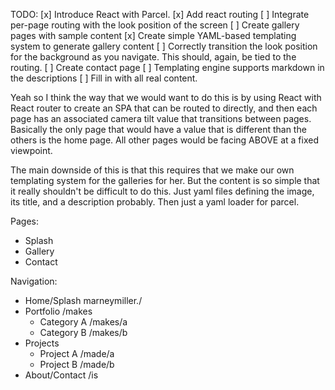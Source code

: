 TODO:
[x] Introduce React with Parcel.
[x] Add react routing
[ ] Integrate per-page routing with the look position of the screen
[ ] Create gallery pages with sample content
[x] Create simple YAML-based templating system to generate gallery content
[ ] Correctly transition the look position for the background as you navigate. This should, again, be tied to the routing.
[ ] Create contact page
[ ] Templating engine supports markdown in the descriptions
[ ] Fill in with all real content.

Yeah so I think the way that we would want to do this is by using React with React router to create an SPA that can be routed to directly, and then each page has an associated camera tilt value that transitions between pages. Basically the only page that would have a value that is different than the others is the home page. All other pages would be facing ABOVE at a fixed viewpoint.

The main downside of this is that this requires that we make our own templating system for the galleries for her. But the content is so simple that it really shouldn't be difficult to do this. Just yaml files defining the image, its title, and a description probably. Then just a yaml loader for parcel.

Pages:

- Splash
- Gallery
- Contact

Navigation:

- Home/Splash marneymiller./
- Portfolio /makes
  - Category A /makes/a
  - Category B /makes/b
- Projects
  - Project A /made/a
  - Project B /made/b
- About/Contact /is
